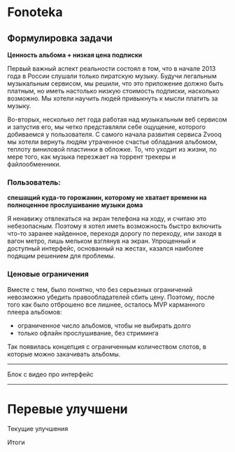 # Fonoteka

## Формулировка задачи

**Ценность альбома + низкая цена подписки**

Первый важный аспект реальности состоял в том, что в начале 2013 года в России слушали только пиратскую музыку. Будучи легальным музыкальным сервисом, мы решили, что это приложение должно быть платным, но иметь настолько низкую стоимость подписки, насколько возможно. Мы хотели научить людей привыкнуть к мысли платить за музыку.

Во-вторых, несколько лет года работая над музыкальным  веб сервисом и запустив его, мы четко представляли себе ощущение, которого добиваемся у пользователя. С самого начала развития сервиса Zvooq мы хотели вернуть людям утраченное счастье обладания альбомом,  теплоту виниловой пластинки в обложке. То, что уходит из жизни, по мере того, как музыка перезжает на торрент трекеры и файлообменники.


### Пользователь:

**спешащий куда-то горожанин, которому не хватает времени на полноценное прослушивание музыки дома**

Я ненавижу отвлекаться на экран телефона на ходу, и считаю это небезопасным. Поэтому я хотел иметь возможность быстро включить что-то заранее найденное, переходя дорогу по переходу, или заходя в вагон метро, лишь мельком взглянув на экран. Упрощенный и доступный интерфейс, основанный на жестах, казался наиболее подящим решением для проблемы.


### Ценовые ограничения

Вместе с тем, было понятно, что без серьезных ограничений невозможно убедить правообладателей сбить цену. Поэтому, после того как было отброшено все лишнее, осталось MVP карманного плеера альбомов:

- ограниченное число альбомов, чтобы не выбирать долго
- только офлайн прослушивание, без стриминга

Так появилась концепция с ограниченным количеством слотов, в которые можно закачивать альбомы.

-----

Блок с видео про интерфейс

-----



# Перевые улучшени


Текущие улучшения


Итоги


